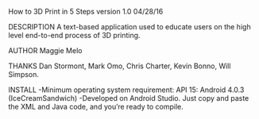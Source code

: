 How to 3D Print in 5 Steps version 1.0 04/28/16

DESCRIPTION
A text-based application used to educate users on the high level end-to-end process of 3D printing.

AUTHOR
Maggie Melo

THANKS
Dan Stormont, Mark Omo, Chris Charter, Kevin Bonno, Will Simpson.

INSTALL
-Minimum operating system requirement: API 15: Android 4.0.3 (IceCreamSandwich)
-Developed on Android Studio. Just copy and paste the XML and Java code, and you’re ready to compile.

